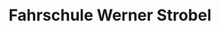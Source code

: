 ---
title: "Fahrschule Werner Strobel"
url: /marktredwitz/fahrschule-werner-strobel/
shop: Allgemein
---